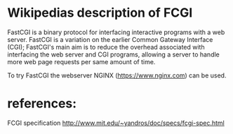 # Wikipedias description of FCGI

FastCGI is a binary protocol for interfacing interactive programs with a web server. 
FastCGI is a variation on the earlier Common Gateway Interface (CGI); FastCGI's main 
aim is to reduce the overhead associated with interfacing the web server and CGI programs, 
allowing a server to handle more web page requests per same amount of time. 

To try FastCGI the webserver NGINX (https://www.nginx.com) can be used.


# references:

FCGI specification   http://www.mit.edu/~yandros/doc/specs/fcgi-spec.html